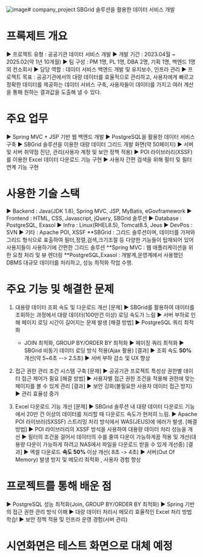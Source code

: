 ![image](https://github.com/user-attachments/assets/45a940c8-a1df-407f-87b2-1cf8aee33f6b)# company_project
SBGrid 솔루션을 활용한 데이터 서비스 개발


# 프록제트 개요
▶ 프로젝트 유형 : 공공기관 데이터 서비스 개발
▶ 개발 기간 : 2023.04월 ~ 2025.02(약 1년 10개월)
▶ 팀 구성 : PM 1명, PL 1명, DBA 2명, 기획 1명, 백엔드 1명 외 컨소회사 
▶ 담당 역할 : 데이터 서비스 백엔드 개발 및 유지보수, 인프라 관리
▶ 프로젝트 목표 : 공공기관에서의 대량 데이터를 효율적으로 관리하고, 사용자에게 빠르고 정확한 데이터를 제공하는 데이터 서비스 구축, 사용자들이 데이터를 가지고 여러 계산을 통해 원하는 결과값을 도출해 낼 수 있다.

# 주요 업무
▶ Spring MVC + JSP 기반 웹 백엔드 개발
▶ PostgreSQL을 활용한 데이터 서비스 구축
▶ SBGrid 솔루션을 이용한 대량 데이터 그리드 개발 화면(약 50페이지) 
▶ 서버 및 서버 취약점 진단, 관리(사용자 계정 및 보안 정책 적용)
▶ POI 라이브러리(XSSF)를 이용한 Excel 데이터 다운로드 기능 구현
▶ 사용자 간편 검색을 위해 필터 및 필터 연계 기능 구현

# 사용한 기술 스택
▶ Backend : Java(JDK 1.8), Spring MVC, JSP, MyBatis, eGovframework
▶ Frontend : HTML, CSS, Javascript, jQuery, SBGrid 솔루션
▶ Database : PostgreSQL, Exasol
▶ Infra : Linux(RHEL8.5), Tomcat8.5, Jeus
▶ DevPos : SVN
▶ 기타 : Apache POI, XSSF
**SBGrid : 그리드 솔루션이며, 데이터를 가져와 그리드 형식으로 표출하여 필터,정렬,검색,크기조절 등 다양한 기능들이 탑재되어 있어 사용지들이 사용하기에 간편한 그리드 솔루션
**Spring MVC : 웹 애플리케이션을 위한 요청 처리 및 뷰 렌더링
**PostgreSQL,Exasol : 개발계,운영계에서 사용했던 DBMS 대규모 데이터를 처리하고, 성능 최적화 작업 수행.


# 주요 기능 및 해결한 문제
1. 대용량 데이터 조회 속도 및 다운로드 개선
[문제]
  ▶  SBGrid를 활용하여 데이터를 조회하는 과정에서 대량 데이터(100만건 이상) 로딩 속도가 느림
  ▶  서버 부하로 인해 페이지 로딩 시간이 길어지는 문제 발생
[해결 방법]
  ▶ PostgreSQL 쿼리 최적화
    - JOIN 최적화, GROUP BY/ORDER BY 최적화
  ▶ 페이징 쿼리 최적화
  ▶ SBGrid 비동기 데이터 로딩 방식 적용(Ajax 활용)
[결과]
  ▶ 조회 속도 **50%** 개선(약 5~6초 --> 2.5초)
  ▶ 서버 부하 감소 및 UX 향상


2. 접근 권한 관리 조건 시스템 구축
[문제]
  ▶ 공공기관 프로젝트 특성상 권한별 데이터 접근 제어가 필요
[해결 방법]
  ▶ 사용자별 접근 권한 조건을 적용해 권한에 맞는 페이지를 볼 수 있게 관리
[결과]
  ▶ 보안 강화(불필요한 사용자 데이터 접근 방지)
  ▶ 관리 효율성 증가


3. Excel 다운로드 기능 개선
[문제]
  ▶ SBGrid 솔루션 내 대량 데이터 다운로드 기능에서 20만 건 이상의 데이터를 처리할 때 다운로드 속도가 현저히 느림.
  ▶ Apache POI 라이브러(SXSSF) 스트리밍 처리 방식에서 WAS(JEUS)에 에러가 발생.
[해결 방법]
  ▶ POI 라이브러리의 XSSF 방식을 사용하여 대용량 데이터 처리 성능을 개선
  ▶ 필터의 조건을 걸어서 데이터의 수를 줄여 다운이 가능하게끔 적용 및 개선(대용량 다운이 가능하게 하려고 NAS에서 파일을 다운로드 받을 수 있게 개선중)
[결과]
  ▶ 엑셀 다운로드 **속도 50%** 이상 개선( 8초 -> 4초)
  ▶ 서버(Out Of Memory) 발생 방지 및 메모리 최적화 , 사용자 경험 향상



# 프로젝트를 통해 배운 점
  ▶ PostgreSQL 성능 최적화(Join, GROUP BY/ORDER BY 최적화)
  ▶ Spring 기반의 접근 권한 관리 방식 이해
  ▶ 대량 데이터 처리시 메모리 효율적인 Excel 처리 방법 학습!
  ▶ 보안 정책 적용 및 인프라 운영 경험(서버 관리)


# 시연화면은 테스트 화면으로 대체 예정


